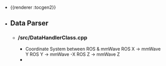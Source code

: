 - {{renderer :tocgen2}}
- ## Data Parser
	- ### /src/DataHandlerClass.cpp
		- Coordinate System between ROS & mmWave
		  ROS X -> mmWave Y
		  ROS Y -> mmWave -X
		  ROS Z -> mmWave Z
		-